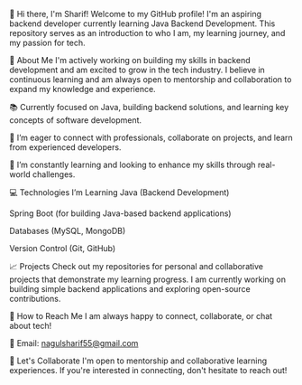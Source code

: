 👋 Hi there, I'm Sharif!
Welcome to my GitHub profile! I'm an aspiring backend developer currently learning Java Backend Development. This repository serves as an introduction to who I am, my learning journey, and my passion for tech.

🚀 About Me
I'm actively working on building my skills in backend development and am excited to grow in the tech industry. I believe in continuous learning and am always open to mentorship and collaboration to expand my knowledge and experience.

📚 Currently focused on Java, building backend solutions, and learning key concepts of software development.

🤝 I’m eager to connect with professionals, collaborate on projects, and learn from experienced developers.

🌱 I’m constantly learning and looking to enhance my skills through real-world challenges.

💻 Technologies I’m Learning
Java (Backend Development)

Spring Boot (for building Java-based backend applications)

Databases (MySQL, MongoDB)

Version Control (Git, GitHub)

📈 Projects
Check out my repositories for personal and collaborative projects that demonstrate my learning progress. I am currently working on building simple backend applications and exploring open-source contributions.

📩 How to Reach Me
I am always happy to connect, collaborate, or chat about tech!

📧 Email: nagulsharif55@gmail.com

🌟 Let's Collaborate
I'm open to mentorship and collaborative learning experiences. If you're interested in connecting, don't hesitate to reach out!
